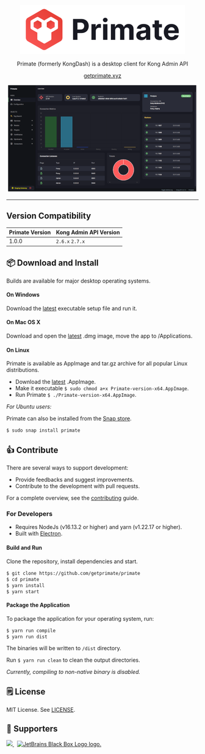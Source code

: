 <div align="center">
    <img src="logo-banner.png" alt="Primate Logo" height="128" />
    <p>Primate (formerly KongDash) is a desktop client for Kong Admin API</p>
    <p><a href="https://www.getprimate.xyz">getprimate.xyz</a></p>
    <p><img src="screenshot.png" alt="Primate Screenshot" /></p>
</div>

---

## Version Compatibility

| Primate Version | Kong Admin API Version |
|-----------------|------------------------|
| 1.0.0           | `2.6.x` `2.7.x`        |

## :package: Download and Install 

Builds are available for major desktop operating systems.

#### On Windows
Download the [latest](https://github.com/getprimate/primate/releases/latest) executable setup file and run it.

#### On Mac OS X
Download and open the [latest](https://github.com/getprimate/primate/releases/latest) .dmg image, move the app to /Applications.

#### On Linux
Primate is available as AppImage and tar.gz archive for all popular Linux distributions. 

- Download the [latest](https://github.com/getprimate/primate/releases/latest) .AppImage.
- Make it executable `$ sudo chmod a+x Primate-version-x64.AppImage`.
- Run Primate `$ ./Primate-version-x64.AppImage`.

_For Ubuntu users:_

Primate can also be installed from the [Snap store](https://snapcraft.io/primate).

```shell
$ sudo snap install primate
```

## :thumbsup: Contribute
There are several ways to support development:

- Provide feedbacks and suggest improvements.
- Contribute to the development with pull requests.

For a complete overview, see the [contributing](CONTRIBUTING.md) guide.


### For Developers
- Requires NodeJs (v16.13.2 or higher) and yarn (v1.22.17 or higher).
- Built with [Electron](https://www.electronjs.org/).

#### Build and Run

Clone the repository, install dependencies and start.
```shell
$ git clone https://github.com/getprimate/primate
$ cd primate
$ yarn install
$ yarn start
```

#### Package the Application

To package the application for your operating system, run: 

```shell
$ yarn run compile
$ yarn run dist
```

The binaries will be written to `/dist` directory.

Run `$ yarn run clean` to clean the output directories.

_Currently, compiling to non-native binary is disabled._

## :spiral_notepad: License
MIT License. See [LICENSE](LICENSE).

## :raised_hands: Supporters

<a href="https://www.gitbook.com" target="_blank">
    <img src="https://2775338190-files.gitbook.io/~/files/v0/b/gitbook-x-prod.appspot.com/o/spaces%2FNkEGS7hzeqa35sMXQZ4X%2Flogo%2FuSFZ1Ridsvf6xSX9vTQ1%2FLockup-PrimaryBlue%20-%20Spaced.svg?alt=media" height="64">
</a>
&nbsp;
<a href="https://www.jetbrains.com/community/opensource/#support" target="_blank">
    <img src="https://resources.jetbrains.com/storage/products/company/brand/logos/jb_square.png" alt="JetBrains Black Box Logo logo." height="64">
</a>

